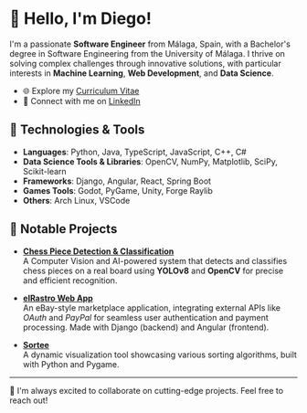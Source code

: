 # 👋 Hello, I'm Diego!

I'm a passionate **Software Engineer** from Málaga, Spain, with a Bachelor's degree in Software Engineering from the University of Málaga. I thrive on solving complex challenges through innovative solutions, with particular interests in **Machine Learning**, **Web Development**, and **Data Science**.

- 🌐 Explore my [Curriculum Vitae](https://deinigu.github.io/curriculum-vitae/)
- 💼 Connect with me on [LinkedIn](https://www.linkedin.com/in/dlreduello/)

## 🔧 Technologies & Tools

- **Languages**: Python, Java, TypeScript, JavaScript, C++, C#
- **Data Science Tools & Libraries**: OpenCV, NumPy, Matplotlib, SciPy, Scikit-learn
- **Frameworks**: Django, Angular, React, Spring Boot
- **Games Tools**: Godot, PyGame, Unity, Forge Raylib
- **Others**: Arch Linux, VSCode

## 🧠 Notable Projects

- [**Chess Piece Detection & Classification**](https://github.com/Deinigu/TFG-Diego)  
A Computer Vision and AI-powered system that detects and classifies chess pieces on a real board using **YOLOv8** and **OpenCV** for precise and efficient recognition.

- [**elRastro Web App**](https://github.com/Deinigu/elRastro-fe)  
  An eBay-style marketplace application, integrating external APIs like _OAuth_ and _PayPal_ for seamless user authentication and payment processing. Made with Django (backend) and Angular (frontend).

- [**Sortee**](https://github.com/Deinigu/Sortee)  
  A dynamic visualization tool showcasing various sorting algorithms, built with Python and Pygame.

---

🚀 I'm always excited to collaborate on cutting-edge projects. Feel free to reach out!


